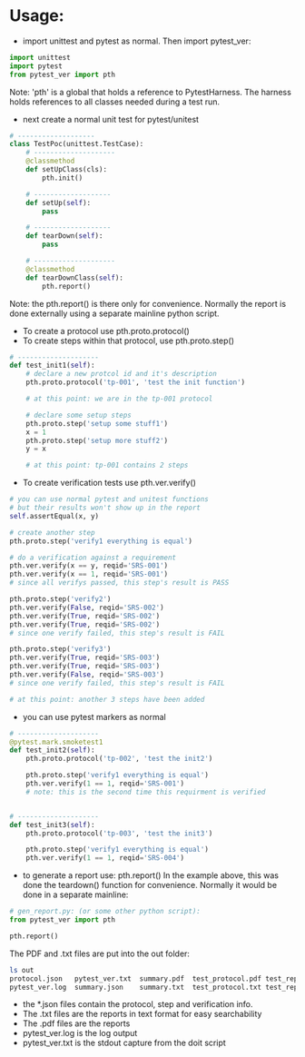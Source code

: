 # Usage:

* import unittest and pytest as normal. Then import pytest_ver:

```python
import unittest
import pytest
from pytest_ver import pth
```

Note: 'pth' is a global that holds a reference to PytestHarness.
The harness holds
references to all classes needed during a test run.

* next create a normal unit test for pytest/unitest

```python
# -------------------
class TestPoc(unittest.TestCase):
    # --------------------
    @classmethod
    def setUpClass(cls):
        pth.init()

    # -------------------
    def setUp(self):
        pass

    # -------------------
    def tearDown(self):
        pass

    # --------------------
    @classmethod
    def tearDownClass(self):
        pth.report()
```

Note: the pth.report() is there only for convenience. Normally
the report is done
externally using a separate mainline python script.

* To create a protocol use pth.proto.protocol()
* To create steps within that protocol, use pth.proto.step()

```python
# --------------------
def test_init1(self):
    # declare a new protcol id and it's description
    pth.proto.protocol('tp-001', 'test the init function')

    # at this point: we are in the tp-001 protocol

    # declare some setup steps
    pth.proto.step('setup some stuff1')
    x = 1
    pth.proto.step('setup more stuff2')
    y = x

    # at this point: tp-001 contains 2 steps
```

* To create verification tests use pth.ver.verify()

```python
# you can use normal pytest and unitest functions
# but their results won't show up in the report
self.assertEqual(x, y)

# create another step
pth.proto.step('verify1 everything is equal')

# do a verification against a requirement
pth.ver.verify(x == y, reqid='SRS-001')
pth.ver.verify(x == 1, reqid='SRS-001')
# since all verifys passed, this step's result is PASS

pth.proto.step('verify2')
pth.ver.verify(False, reqid='SRS-002')
pth.ver.verify(True, reqid='SRS-002')
pth.ver.verify(True, reqid='SRS-002')
# since one verify failed, this step's result is FAIL

pth.proto.step('verify3')
pth.ver.verify(True, reqid='SRS-003')
pth.ver.verify(True, reqid='SRS-003')
pth.ver.verify(False, reqid='SRS-003')
# since one verify failed, this step's result is FAIL

# at this point: another 3 steps have been added
```

* you can use pytest markers as normal

```python
# --------------------
@pytest.mark.smoketest1
def test_init2(self):
    pth.proto.protocol('tp-002', 'test the init2')

    pth.proto.step('verify1 everything is equal')
    pth.ver.verify(1 == 1, reqid='SRS-001')
    # note: this is the second time this requirment is verified


# --------------------
def test_init3(self):
    pth.proto.protocol('tp-003', 'test the init3')

    pth.proto.step('verify1 everything is equal')
    pth.ver.verify(1 == 1, reqid='SRS-004')
```

* to generate a report use: pth.report() In the example above,
  this was done the
  teardown() function for convenience. Normally it would be done
  in a separate mainline:

```python
# gen_report.py: (or some other python script):
from pytest_ver import pth

pth.report()
```

The PDF and .txt files are put into the out folder:

```bash
ls out
protocol.json   pytest_ver.txt  summary.pdf  test_protocol.pdf test_report.pdf  trace.json  trace.txt
pytest_ver.log  summary.json    summary.txt  test_protocol.txt test_report.txt  trace.pdf
```

* the *.json files contain the protocol, step and verification
  info.
* The .txt files are the reports in text format for easy
  searchability
* The .pdf files are the reports
* pytest_ver.log is the log output
* pytest_ver.txt is the stdout capture from the doit script


